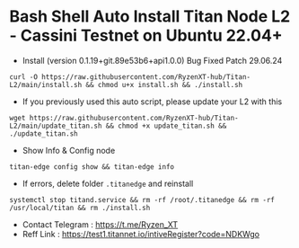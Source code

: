# Bash Shell Auto Install Titan Node L2 - Cassini Testnet on Ubuntu 22.04+
- Install (version 0.1.19+git.89e53b6+api1.0.0) Bug Fixed Patch  29.06.24 
```
curl -O https://raw.githubusercontent.com/RyzenXT-hub/Titan-L2/main/install.sh && chmod u+x install.sh && ./install.sh
```
- If you previously used this auto script, please update your L2 with this
```
wget https://raw.githubusercontent.com/RyzenXT-hub/Titan-L2/main/update_titan.sh && chmod +x update_titan.sh && ./update_titan.sh
```
- Show Info & Config node
```
titan-edge config show && titan-edge info
```
- If errors, delete folder `.titanedge` and reinstall
```
systemctl stop titand.service && rm -rf /root/.titanedge && rm -rf /usr/local/titan && rm ./install.sh
```



- Contact Telegram : https://t.me/Ryzen_XT
- Reff Link : https://test1.titannet.io/intiveRegister?code=NDKWgo
